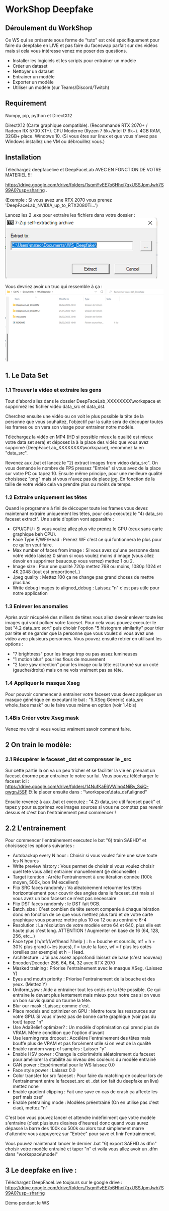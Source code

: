 # WorkShop Deepfake
## Déroulement du WorkShop

Ce WS qui se présente sous forme de "tuto" est créé spécifiquement pour faire du deepfake en LIVE et pas faire du faceswap parfait sur des vidéos mais si cela vous intéresse venez me poser des questions.

- Installer les logiciels et les scripts pour entrainer un modèle
- Créer un dataset
- Nettoyer un dataset 
- Entrainer un modèle
- Exporter un modèle
- Utiliser un modèle (sur Teams/Discord/Twitch)

## Requirement
Numpy, pip, python et DirectX12

DirectX12 (Carte graphique compatible).
(Recommandé RTX 2070+ / Radeon RX 5700 XT+).
CPU Moderne (Ryzen 7 5k+/intel I7 9k+).
4GB RAM, 32GB+ place.
Windows 10.
(Si vous êtes sur linux et que vous n'avez pas Windows installez une VM ou débrouillez vous.)

## Installation

Téléchargez deepfacelive et DeepFaceLab AVEC EN FONCTION DE VOTRE MATERIEL !!!

https://drive.google.com/drive/folders/1sqmYvEE7o6Hhci7qxUSSJpmJwh7S99A0?usp=sharing .

(Exemple : Si vous avez une RTX 2070 vous prenez 'DeepFaceLab_NVIDIA_up_to_RTX2080Ti...')

Lancez les 2 .exe pour extraire les fichiers dans votre dossier :
![](md_assets/Install.png)

Vous devriez avoir un truc qui ressemble à ça :
![](md_assets/Directory.png)

## 1. Le Data Set  

### 1.1 Trouver la vidéo et extraire les gens

Tout d'abord allez dans le dossier DeepFaceLab_XXXXXXXX\workspace et supprimez les fichier vidéo data_src et data_dst.

Cherchez ensuite une vidéo ou on voit le plus possible la tête de la personne que vous souhaitez,
l'objectif par la suite sera de découper toutes les frames ou on vera son visage pour entrainer notre modèle.

Téléchargez la vidéo en MP4 (HD si possible mieux la qualité est mieux votre data set sera) et déposez la à la place des vidéo que vous avez supprimé (DeepFaceLab_XXXXXXXX\workspace), renommez la en "data_src".

Revenez aux .bat et lancez le "2) extract images from video data_src".
On vous demande le nombre de FPS pressez "Entrée" si vous avez de la place sur votre PC ou tapez 10.
Ensuite même principe, pour une meilleure qualité choisissez "png" mais si vous n'avez pas de place jpg.
En fonction de la taille de votre vidéo cela va prendre plus ou moins de temps.

### 1.2 Extraire uniquement les têtes

Quand le programme à fini de découper toute les frames vous devez maintenant extraire uniquement les têtes, pour cela executez le "4) data_src faceset extract".
Une série d'option vont apparaître :
- GPU/CPU :  Si vous voulez allez plus vite prenez le GPU (ceux sans carte graphique beh CPU).
- Face Type F/WF/Head : Prenez WF c'est ce qui fontionnera le plus pour ce qu'on veut faire.
- Max number of faces from image : Si vous avez qu'une personne dans votre vidéo laissez 0 sinon si vous voulez moins d'image (vous allez devoir en supprimer beaucoup vous verrez) mettez 1 ou 2.
- Image size : Pour une qualité 720p mettez 768 ou moins, 1080p 1024 et 4K 2048 (tout est proportionel..)
- Jpeg quality : Mettez 100 ça ne change pas grand choses de mettre plus bas
- Write debug images to aligned_debug : Laissez "n" c'est pas utile pour notre application

### 1.3 Enlever les anomalies

Après avoir récupéré des milliers de têtes vous allez devoir enlever toute les images qui vont polluer votre faceset.
Pour cela vous pouvez executer le bat "4.2 data_src sort" puis choisir l'option "5 histogram similarity" pour trier par tête et ne garder que la personne que vous voulez si vous avez une vidéo avec plusieurs personnes.
Vous pouvez ensuite retrier en utilisant les options : 
- "7 brightness" pour les image trop ou pas assez lumineuses
- "1 motion blur" pour les flous de mouvement
- "2 face yaw direction" pour les image ou la tête est tourné sur un coté (gauche/droite) mais on ne vois vraiment pas sa tête.

### 1.4 Appliquer le masque Xseg

Pour pouvoir commencer à entrainer votre faceset vous devez appliquer un masque générique en executant le bat :
"5.XSeg Generic) data_src whole_face mask" ou le faire vous même en option (voir 1.4bis)

### 1.4Bis Créer votre Xseg mask

Venez me voir si vous voulez vraiment savoir comment faire.

## 2 On train le modèle:

### 2.1 Récupérer le faceset _dst et compresser le _src

Sur cette partie la on va un peu tricher et se faciliter la vie en prenant un faceset énorme pour entrainer le notre sur lui. 
Vous pouvez télécharger le faceset ici :
https://drive.google.com/drive/folders/14NufKaE6VWlnq4NiBv_SsiQ-pwgnJ5SF
Et le placer ensuite dans : "\workspace\data_dst\aligned"

Ensuite revenez à aux .bat et executez : "4.2) data_src util faceset pack" et tapez y pour supprimez vos images sources si vous ne comptez pas revenir dessus et c'est bon l'entrainement peut commencer !

## 2.2 L'entrainement

Pour commencer l'entrainement executez le bat "6) train SAEHD" et choisissez les options suivantes :
- Autobackup every N hour : Choisir si vous voulez faire une save toute les N heures
- Write preview history : Vous permet de choisir si vous voulez choisir quel tete vous allez entrainer manuellement (je déconseille) :
- Target iteration : Arrête l'entrainement à une itération donnée (100k moyen, 500k, bon 1M excellent)
- Flip SRC faces randomly : Va aléatoirement retourner les têtes horizontalement pour couvrir des angles dans le faceset_dst mais si vous avez un bon faceset ce n'est pas necessaire
- Flip DST faces randomly : le DST fait 9GB.
- Batch_size : C'est combien de tête seront comparée à chaque itération donc en fonction de ce que vous mettrez plus tard et de votre carte graphique vous pourrez mettre plus 10 ou 12 ou au contraire 6-4
- Resolution : La résolution de votre modèle entre 64 et 640, plus elle est haute plus c'est long. ATTENTION ! Augmenter en base de 16 (64, 128, 256, etc...)
- Face type ( h/mf/f/wf/head ?:help ) : h = bouche et sourcils, mf = h + 30% plus grand (~les joues), f = toute la face, wf = f plus les cotés (oreilles par exemple) et h = Head.
- Architecture : J'ai pas assez approfondi laissez de base (c'est nouveau)
- Encoder/Decoder 256, 64, 64, 32 avec RTX 2070
- Masked training : Priorise l'entrainement avec le masque XSeg. (Laissez Y)
- Eyes and mouth priority : Priorise l'entrainement de la bouche et des yeux. (Mettez Y)
- Uniform_yaw : Aide a entrainer tout les cotés de la tête possible. Ce qui entraine le devant plus lentement mais mieux pour notre cas si on veux un bon suivis quand on tourne la tête.
- Blur our mask : Laissez comme c'est.
- Place models and optimizer on GPU : Mettre toute les ressources sur votre GPU. Si vous n'avez pas de bonne carte graphique (voir pas du tout) tapez "n"
- Use AdaBelief optimizer? : Un modèle d'optimisation qui prend plus de VRAM. Même condition que l'option d'avant
- Use learning rate dropout : Accélère l'entrainement des têtes mais bouffe plus de VRAM et pas forcément utile si on veut de la qualité 
- Enable random warp of samples : Laisser "y"
- Enable HSV power : Change la colorimétrie aléatoirement du faceset pour améliorer la stabilité au niveau des couleurs du modèle entrainé
- GAN power : Expérimental pour le WS laissez 0.0
- Face style power : Laissez 0.0
- Color transfer for src faceset : Pour faire du matching de couleur lors de l'entrainement entre le faceset_src et _dst (on fait du deepfake en live) mettez none
- Enable gradient clipping : Fait une save en cas de crash ça affecte les perf mais osef
- Enable pretraining mode : Modèles préentrainé (On en utilise pas c'est ciao), mettez "n"

C'est bon vous pouvez lancer et attendre indéfiniment que votre modèle s'entraine (c'est plusieurs dixaines d'heures) donc quand vous aurez dépassé la barre des 100k ou 500k ou alors tout simplement marre d'attendre vous appuyerez sur "Entrée" pour save et finir l'entrainement.

Vous pouvez maintenant lancer le dernier .bat "6) export SAEHD as dfm" choisir votre modèle entrainé et taper "n" et voila vous allez avoir un .dfm dans "workspace\model"

## 3 Le deepfake en live :

Téléchargez DeepFaceLive toujours sur le google drive : 
https://drive.google.com/drive/folders/1sqmYvEE7o6Hhci7qxUSSJpmJwh7S99A0?usp=sharing

Démo pendant le WS















